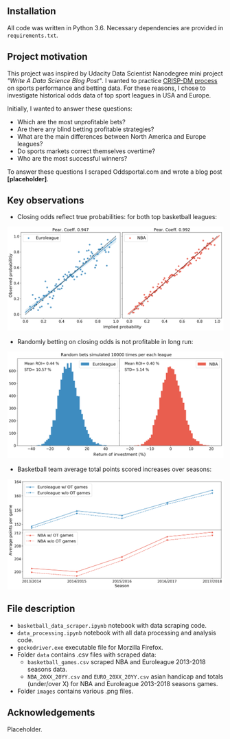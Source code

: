## Installation

All code was written in Python 3.6. Necessary dependencies are provided in `requirements.txt`.

## Project motivation

This project was inspired by Udacity Data Scientist Nanodegree mini project *"Write A Data Science Blog
 Post"*. I wanted to practice
  [CRISP-DM process](https://en.wikipedia.org/wiki/Cross-industry_standard_process_for_data_mining) 
  on  sports performance and betting data. For these reasons, I chose to investigate
   historical odds data of top sport leagues in USA and Europe.
    
   Initially, I wanted to answer these 
   questions:

* Which are the most unprofitable bets?
* Are there any blind betting profitable strategies?
* What are the main differences between North America and Europe leagues?
* Do sports markets correct themselves overtime?
* Who are the most successful winners?

To answer these questions I scraped Oddsportal.com and wrote a blog post **[placeholder]**.

## Key observations

* Closing odds reflect true probabilities: for both top basketball leagues:

![fig 1](images/observed_prob_vs_implied_separate.png "Correlation plot")

* Randomly betting on closing odds is not profitable in long run:

![fig 2](images/random_bet_simulations.png "Simulation results")

* Basketball team average total points scored increases over seasons:

![fig 3](images/total_points.png "Total points vs season")

## File description

* `basketball_data_scraper.ipynb` notebook with data scraping code.
* `data_processing.ipynb` notebook with all data processing and analysis code.
* `geckodriver.exe` executable file for Morzilla Firefox.
* Folder `data` contains .csv files with scraped data:
  * `basketball_games.csv` scraped NBA and Euroleague 2013-2018 seasons data.
  * `NBA_20XX_20YY.csv` and `EURO_20XX_20YY.csv` asian handicap and totals (under/over X) for NBA and Euroleague 2013-2018 seasons games.
* Folder `images` contains various .png files.

## Acknowledgements

Placeholder.